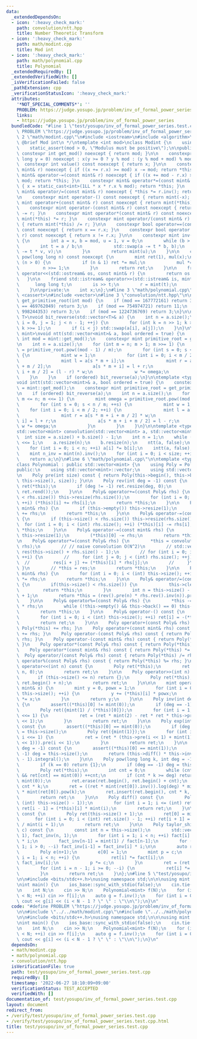 ```yaml
---
data:
  _extendedDependsOn:
  - icon: ':heavy_check_mark:'
    path: convolution/ntt.hpp
    title: Number Theoretic Transform
  - icon: ':heavy_check_mark:'
    path: math/modint.cpp
    title: Mod int
  - icon: ':heavy_check_mark:'
    path: math/polynomial.cpp
    title: Polynomial
  _extendedRequiredBy: []
  _extendedVerifiedWith: []
  _isVerificationFailed: false
  _pathExtension: cpp
  _verificationStatusIcon: ':heavy_check_mark:'
  attributes:
    '*NOT_SPECIAL_COMMENTS*': ''
    PROBLEM: https://judge.yosupo.jp/problem/inv_of_formal_power_series
    links:
    - https://judge.yosupo.jp/problem/inv_of_formal_power_series
  bundledCode: "#line 1 \"test/yosupo/inv_of_formal_power_series.test.cpp\"\n#define\
    \ PROBLEM \"https://judge.yosupo.jp/problem/inv_of_formal_power_series\"\n\n#line\
    \ 2 \"math/modint.cpp\"\n#include <iostream>\n#include <algorithm>\n\n/**\n *\
    \ @brief Mod int\n */\ntemplate <int mod>\nclass Modint {\n    using mint = Modint;\n\
    \    static_assert(mod > 0, \"Modulus must be positive\");\n\npublic:\n    static\
    \ constexpr int get_mod() noexcept { return mod; }\n\n    constexpr Modint(long\
    \ long y = 0) noexcept : x(y >= 0 ? y % mod : (y % mod + mod) % mod) {}\n\n  \
    \  constexpr int value() const noexcept { return x; }\n\n    constexpr mint& operator+=(const\
    \ mint& r) noexcept { if ((x += r.x) >= mod) x -= mod; return *this; }\n    constexpr\
    \ mint& operator-=(const mint& r) noexcept { if ((x += mod - r.x) >= mod) x -=\
    \ mod; return *this; }\n    constexpr mint& operator*=(const mint& r) noexcept\
    \ { x = static_cast<int>(1LL * x * r.x % mod); return *this; }\n    constexpr\
    \ mint& operator/=(const mint& r) noexcept { *this *= r.inv(); return *this; }\n\
    \n    constexpr mint operator-() const noexcept { return mint(-x); }\n\n    constexpr\
    \ mint operator+(const mint& r) const noexcept { return mint(*this) += r; }\n\
    \    constexpr mint operator-(const mint& r) const noexcept { return mint(*this)\
    \ -= r; }\n    constexpr mint operator*(const mint& r) const noexcept { return\
    \ mint(*this) *= r; }\n    constexpr mint operator/(const mint& r) const noexcept\
    \ { return mint(*this) /= r; }\n\n    constexpr bool operator==(const mint& r)\
    \ const noexcept { return x == r.x; }\n    constexpr bool operator!=(const mint&\
    \ r) const noexcept { return x != r.x; }\n\n    constexpr mint inv() const noexcept\
    \ {\n        int a = x, b = mod, u = 1, v = 0;\n        while (b > 0) {\n    \
    \        int t = a / b;\n            std::swap(a -= t * b, b);\n            std::swap(u\
    \ -= t * v, v);\n        }\n        return mint(u);\n    }\n\n    constexpr mint\
    \ pow(long long n) const noexcept {\n        mint ret(1), mul(x);\n        while\
    \ (n > 0) {\n            if (n & 1) ret *= mul;\n            mul *= mul;\n   \
    \         n >>= 1;\n        }\n        return ret;\n    }\n\n    friend std::ostream&\
    \ operator<<(std::ostream& os, const mint& r) {\n        return os << r.x;\n \
    \   }\n\n    friend std::istream& operator>>(std::istream& is, mint& r) {\n  \
    \      long long t;\n        is >> t;\n        r = mint(t);\n        return is;\n\
    \    }\n\nprivate:\n    int x;\n};\n#line 3 \"math/polynomial.cpp\"\n#include\
    \ <cassert>\n#include <vector>\n#line 3 \"convolution/ntt.hpp\"\n\nconstexpr int\
    \ get_primitive_root(int mod) {\n    if (mod == 167772161) return 3;\n    if (mod\
    \ == 469762049) return 3;\n    if (mod == 754974721) return 11;\n    if (mod ==\
    \ 998244353) return 3;\n    if (mod == 1224736769) return 3;\n}\n\ntemplate <typename\
    \ T>\nvoid bit_reverse(std::vector<T>& a) {\n    int n = a.size();\n    for (int\
    \ i = 0, j = 1; j < n - 1; ++j) {\n        for (int k = n >> 1; k > (i ^= k);\
    \ k >>= 1);\n        if (i < j) std::swap(a[i], a[j]);\n    }\n}\n\ntemplate <typename\
    \ mint>\nvoid ntt(std::vector<mint>& a, bool ordered = true) {\n    constexpr\
    \ int mod = mint::get_mod();\n    constexpr mint primitive_root = get_primitive_root(mod);\n\
    \n    int n = a.size();\n    for (int m = n; m > 1; m >>= 1) {\n        mint omega\
    \ = primitive_root.pow((mod - 1) / m);\n        for (int s = 0; s < n / m; ++s)\
    \ {\n            mint w = 1;\n            for (int i = 0; i < m / 2; ++i) {\n\
    \                mint l = a[s * m + i];\n                mint r = a[s * m + i\
    \ + m / 2];\n                a[s * m + i] = l + r;\n                a[s * m +\
    \ i + m / 2] = (l - r) * w;\n                w *= omega;\n            }\n    \
    \    }\n    }\n    if (ordered) bit_reverse(a);\n}\n\ntemplate <typename mint>\n\
    void intt(std::vector<mint>& a, bool ordered = true) {\n    constexpr int mod\
    \ = mint::get_mod();\n    constexpr mint primitive_root = get_primitive_root(mod);\n\
    \n    if (ordered) bit_reverse(a);\n    int n = a.size();\n    for (int m = 2;\
    \ m <= n; m <<= 1) {\n        mint omega = primitive_root.pow((mod - 1) / m).inv();\n\
    \        for (int s = 0; s < n / m; ++s) {\n            mint w = 1;\n        \
    \    for (int i = 0; i < m / 2; ++i) {\n                mint l = a[s * m + i];\n\
    \                mint r = a[s * m + i + m / 2] * w;\n                a[s * m +\
    \ i] = l + r;\n                a[s * m + i + m / 2] = l - r;\n               \
    \ w *= omega;\n            }\n        }\n    }\n}\n\ntemplate <typename mint>\n\
    std::vector<mint> convolution(std::vector<mint> a, std::vector<mint> b) {\n  \
    \  int size = a.size() + b.size() - 1;\n    int n = 1;\n    while (n < size) n\
    \ <<= 1;\n    a.resize(n);\n    b.resize(n);\n    ntt(a, false);\n    ntt(b, false);\n\
    \    for (int i = 0; i < n; ++i) a[i] *= b[i];\n    intt(a, false);\n    a.resize(size);\n\
    \    mint n_inv = mint(n).inv();\n    for (int i = 0; i < size; ++i) a[i] *= n_inv;\n\
    \    return a;\n}\n#line 6 \"math/polynomial.cpp\"\n\ntemplate <typename mint>\n\
    class Polynomial : public std::vector<mint> {\n    using Poly = Polynomial;\n\n\
    public:\n    using std::vector<mint>::vector;\n    using std::vector<mint>::operator=;\n\
    \n    Poly pre(int size) const { return Poly(this->begin(), this->begin() + std::min((int)\
    \ this->size(), size)); }\n\n    Poly rev(int deg = -1) const {\n        Poly\
    \ ret(*this);\n        if (deg != -1) ret.resize(deg, 0);\n        return Poly(ret.rbegin(),\
    \ ret.rend());\n    }\n\n    Poly& operator+=(const Poly& rhs) {\n        if (this->size()\
    \ < rhs.size()) this->resize(rhs.size());\n        for (int i = 0; i < (int) rhs.size();\
    \ ++i) (*this)[i] += rhs[i];\n        return *this;\n    }\n\n    Poly& operator+=(const\
    \ mint& rhs) {\n        if (this->empty()) this->resize(1);\n        (*this)[0]\
    \ += rhs;\n        return *this;\n    }\n\n    Poly& operator-=(const Poly& rhs)\
    \ {\n        if (this->size() < rhs.size()) this->resize(rhs.size());\n      \
    \  for (int i = 0; i < (int) rhs.size(); ++i) (*this)[i] -= rhs[i];\n        return\
    \ *this;\n    }\n\n    Poly& operator-=(const mint& rhs) {\n        if (this->empty())\
    \ this->resize(1);\n        (*this)[0] -= rhs;\n        return *this;\n    }\n\
    \n    Poly& operator*=(const Poly& rhs) {\n        *this = convolution(*this,\
    \ rhs);\n        // // naive convolution O(N^2)\n        // std::vector<mint>\
    \ res(this->size() + rhs.size() - 1);\n        // for (int i = 0; i < (int) this->size();\
    \ ++i) {\n        //     for (int j = 0; j < (int) rhs.size(); ++j) {\n      \
    \  //         res[i + j] += (*this)[i] * rhs[j];\n        //     }\n        //\
    \ }\n        // *this = res;\n        return *this;\n    }\n\n    Poly& operator*=(const\
    \ mint& rhs) {\n        for (int i = 0; i < (int) this->size(); ++i) (*this)[i]\
    \ *= rhs;\n        return *this;\n    }\n\n    Poly& operator/=(const Poly& rhs)\
    \ {\n        if(this->size() < rhs.size()) {\n            this->clear();\n   \
    \         return *this;\n        }\n        int n = this->size() - rhs.size()\
    \ + 1;\n        return *this = (rev().pre(n) * rhs.rev().inv(n)).pre(n).rev(n);\n\
    \    }\n\n    Poly& operator%=(const Poly& rhs) {\n        *this -= *this / rhs\
    \ * rhs;\n        while (!this->empty() && this->back() == 0) this->pop_back();\n\
    \        return *this;\n    }\n\n    Poly& operator-() const {\n        Poly ret(this->size());\n\
    \        for (int i = 0; i < (int) this->size(); ++i) ret[i] = -(*this)[i];\n\
    \        return ret;\n    }\n\n    Poly operator+(const Poly& rhs) const { return\
    \ Poly(*this) += rhs; }\n    Poly operator+(const mint& rhs) const { return Poly(*this)\
    \ += rhs; }\n    Poly operator-(const Poly& rhs) const { return Poly(*this) -=\
    \ rhs; }\n    Poly operator-(const mint& rhs) const { return Poly(*this) -= rhs;\
    \ }\n    Poly operator*(const Poly& rhs) const { return Poly(*this) *= rhs; }\n\
    \    Poly operator*(const mint& rhs) const { return Poly(*this) *= rhs; }\n  \
    \  Poly operator/(const Poly& rhs) const { return Poly(*this) /= rhs; }\n    Poly\
    \ operator%(const Poly& rhs) const { return Poly(*this) %= rhs; }\n\n    Poly\
    \ operator<<(int n) const {\n        Poly ret(*this);\n        ret.insert(ret.begin(),\
    \ n, 0);\n        return ret;\n    }\n\n    Poly operator>>(int n) const {\n \
    \       if (this->size() <= n) return {};\n        Poly ret(*this);\n        ret.erase(ret.begin(),\
    \ ret.begin() + n);\n        return ret;\n    }\n\n\n    mint operator()(const\
    \ mint& x) {\n        mint y = 0, powx = 1;\n        for (int i = 0; i < (int)\
    \ this->size(); ++i) {\n            y += (*this)[i] * powx;\n            powx\
    \ *= x;\n        }\n        return y;\n    }\n\n    Poly inv(int deg = -1) const\
    \ {\n        assert((*this)[0] != mint(0));\n        if (deg == -1) deg = this->size();\n\
    \        Poly ret({mint(1) / (*this)[0]});\n        for (int i = 1; i < deg; i\
    \ <<= 1) {\n            ret = (ret * mint(2) - ret * ret * this->pre(i << 1)).pre(i\
    \ << 1);\n        }\n        return ret;\n    }\n\n    Poly exp(int deg = -1)\
    \ const {\n        assert((*this)[0] == mint(0));\n        if (deg == -1) deg\
    \ = this->size();\n        Poly ret({mint(1)});\n        for (int i = 1; i < deg;\
    \ i <<= 1) {\n            ret = (ret * (this->pre(i << 1) + mint(1) - ret.log(i\
    \ << 1))).pre(i << 1);\n        }\n        return ret;\n    }\n\n    Poly log(int\
    \ deg = -1) const {\n        assert((*this)[0] == mint(1));\n        if (deg ==\
    \ -1) deg = this->size();\n        return (this->diff() * this->inv(deg)).pre(deg\
    \ - 1).integral();\n    }\n\n    Poly pow(long long k, int deg = -1) const {\n\
    \        if (k == 0) return {1};\n        if (deg == -1) deg = this->size();\n\
    \        Poly ret(*this);\n        int cnt = 0;\n        while (cnt < (int) ret.size()\
    \ && ret[cnt] == mint(0)) ++cnt;\n        if (cnt * k >= deg) return Poly(deg,\
    \ mint(0));\n        ret.erase(ret.begin(), ret.begin() + cnt);\n        deg -=\
    \ cnt * k;\n        ret = ((ret * mint(ret[0]).inv()).log(deg) * mint(k)).pre(deg).exp(deg)\
    \ * mint(ret[0]).pow(k);\n        ret.insert(ret.begin(), cnt * k, mint(0));\n\
    \        return ret;\n    }\n\n    Poly diff() const {\n        Poly ret(std::max(0,\
    \ (int) this->size() - 1));\n        for (int i = 1; i <= (int) ret.size(); ++i)\
    \ ret[i - 1] = (*this)[i] * mint(i);\n        return ret;\n    }\n\n    Poly integral()\
    \ const {\n        Poly ret(this->size() + 1);\n        ret[0] = mint(0);\n  \
    \      for (int i = 0; i < (int) ret.size() - 1; ++i) ret[i + 1] = (*this)[i]\
    \ / mint(i + 1);\n        return ret;\n    }\n\n    Poly taylor_shift(long long\
    \ c) const {\n        const int n = this->size();\n        std::vector<mint> fact(n,\
    \ 1), fact_inv(n, 1);\n        for (int i = 1; i < n; ++i) fact[i] = fact[i-1]\
    \ * i;\n        fact_inv[n-1] = mint(1) / fact[n-1];\n        for (int i = n -\
    \ 1; i > 0; --i) fact_inv[i-1] = fact_inv[i] * i;\n\n        auto ret = *this;\n\
    \        Poly e(n+1);\n        e[0] = 1;\n        mint p = c;\n        for (int\
    \ i = 1; i < n; ++i) {\n            ret[i] *= fact[i];\n            e[i] = p *\
    \ fact_inv[i];\n            p *= c;\n        }\n        ret = (ret.rev() * e).pre(n).rev();\n\
    \        for (int i = n - 1; i >= 0; --i) {\n            ret[i] *= fact_inv[i];\n\
    \        }\n        return ret;\n    }\n};\n#line 5 \"test/yosupo/inv_of_formal_power_series.test.cpp\"\
    \n\n#include <bits/stdc++.h>\nusing namespace std;\n\n\nusing mint = Modint<998244353>;\n\
    \nint main() {\n    ios_base::sync_with_stdio(false);\n    cin.tie(nullptr);\n\
    \n    int N;\n    cin >> N;\n    Polynomial<mint> f(N);\n    for (int i = 0; i\
    \ < N; ++i) cin >> f[i];\n    auto g = f.inv();\n    for (int i = 0; i < N; ++i)\
    \ cout << g[i] << (i < N - 1 ? \" \" : \"\\n\");\n}\n"
  code: "#define PROBLEM \"https://judge.yosupo.jp/problem/inv_of_formal_power_series\"\
    \n\n#include \"../../math/modint.cpp\"\n#include \"../../math/polynomial.cpp\"\
    \n\n#include <bits/stdc++.h>\nusing namespace std;\n\n\nusing mint = Modint<998244353>;\n\
    \nint main() {\n    ios_base::sync_with_stdio(false);\n    cin.tie(nullptr);\n\
    \n    int N;\n    cin >> N;\n    Polynomial<mint> f(N);\n    for (int i = 0; i\
    \ < N; ++i) cin >> f[i];\n    auto g = f.inv();\n    for (int i = 0; i < N; ++i)\
    \ cout << g[i] << (i < N - 1 ? \" \" : \"\\n\");\n}\n"
  dependsOn:
  - math/modint.cpp
  - math/polynomial.cpp
  - convolution/ntt.hpp
  isVerificationFile: true
  path: test/yosupo/inv_of_formal_power_series.test.cpp
  requiredBy: []
  timestamp: '2022-06-27 18:10:09+09:00'
  verificationStatus: TEST_ACCEPTED
  verifiedWith: []
documentation_of: test/yosupo/inv_of_formal_power_series.test.cpp
layout: document
redirect_from:
- /verify/test/yosupo/inv_of_formal_power_series.test.cpp
- /verify/test/yosupo/inv_of_formal_power_series.test.cpp.html
title: test/yosupo/inv_of_formal_power_series.test.cpp
---
```

